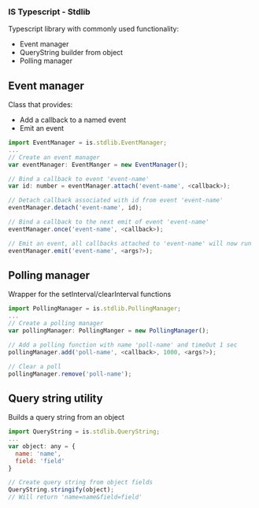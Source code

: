 ### IS Typescript - Stdlib

Typescript library with commonly used functionality:
- Event manager
- QueryString builder from object
- Polling manager

## Event manager
Class that provides:
- Add a callback to a named event
- Emit an event

```javascript
import EventManager = is.stdlib.EventManager;
...
// Create an event manager
var eventManager: EventManger = new EventManager();

// Bind a callback to event 'event-name'
var id: number = eventManager.attach('event-name', <callback>);

// Detach callback associated with id from event 'event-name'
eventManager.detach('event-name', id);

// Bind a callback to the next emit of event 'event-name'
eventManager.once('event-name', <callback>);

// Emit an event, all callbacks attached to 'event-name' will now run
eventManager.emit('event-name', <args?>);
```

## Polling manager
Wrapper for the setInterval/clearInterval functions

```javascript
import PollingManager = is.stdlib.PollingManager;
...
// Create a polling manager
var pollingManager: PollingManger = new PollingManager();

// Add a polling function with name 'poll-name' and timeOut 1 sec
pollingManager.add('poll-name', <callback>, 1000, <args?>);

// Clear a poll
pollingManager.remove('poll-name');
```

## Query string utility
Builds a query string from an object

```javascript
import QueryString = is.stdlib.QueryString;
...
var object: any = {
  name: 'name',
  field: 'field'
}

// Create query string from object fields
QueryString.stringify(object);
// Will return 'name=name&field=field'
```
